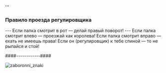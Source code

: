 '''
### Правило проезда регулировщика
--- Если палка смотрит в рот — делай правый поворот!
--- Если палка смотрит влево — проезжай как королева!
Если палка смотрит вправо — ехать не имеешь права!
Если он (регулировщик) к тебе спиной — то не рыпайся и стой!

####------------####

![zaboronni_znaki](https://github.com/user-attachments/assets/03fe8805-115e-4228-b8b2-c498f6f2f595)

```

